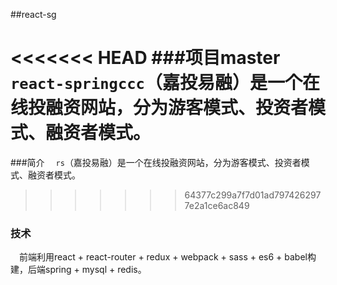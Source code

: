 ##react-sg

<<<<<<< HEAD
###项目master
&emsp;`react-springccc`（嘉投易融）是一个在线投融资网站，分为游客模式、投资者模式、融资者模式。
=======
###简介
&emsp;`rs`（嘉投易融）是一个在线投融资网站，分为游客模式、投资者模式、融资者模式。
>>>>>>> 64377c299a7f7d01ad7974262977e2a1ce6ac849

### 技术
&emsp;前端利用react + react-router + redux + webpack + sass + es6 + babel构建，后端spring + mysql + redis。

